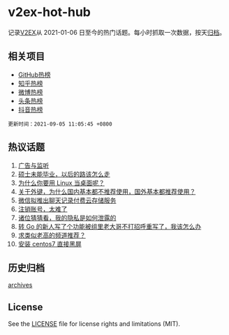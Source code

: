 # v2ex-hot-hub

 记录[V2EX](https://www.v2ex.com/)从 2021-01-06 日至今的热门话题。每小时抓取一次数据，按天[归档](archives)。
 
 ## 相关项目

- [GitHub热榜](https://github.com/snaildev/github-hot-hub)
- [知乎热榜](https://github.com/snaildev/zhihu-hot-hub)
- [微博热榜](https://github.com/snaildev/weibo-hot-hub)
- [头条热榜](https://github.com/snaildev/toutiao-hot-hub)
- [抖音热榜](https://github.com/snaildev/douyin-hot-hub)


 `更新时间：2021-09-05 11:05:45 +0800`

## 热议话题

1. [广告与监听](https://www.v2ex.com/t/799831)
1. [硕士未能毕业，以后的路该怎么走](https://www.v2ex.com/t/799819)
1. [为什么你要用 Linux 当桌面呢？](https://www.v2ex.com/t/799886)
1. [关于外键，为什么国内基本都不推荐使用，国外基本都推荐使用？](https://www.v2ex.com/t/799876)
1. [微信拟推出聊天记录付费云存储服务](https://www.v2ex.com/t/799839)
1. [注销账号，太难了](https://www.v2ex.com/t/799827)
1. [诸位猜猜看，我的隐私是如何泄露的](https://www.v2ex.com/t/799868)
1. [转 Go 的新人写了个功能被组里老大哥不打招呼重写了，我该怎么办](https://www.v2ex.com/t/799838)
1. [求类似老高的频道推荐？](https://www.v2ex.com/t/799857)
1. [安装 centos7 直接黑屏](https://www.v2ex.com/t/799812)

## 历史归档

[archives](archives)

## License

See the [LICENSE](LICENSE) file for license rights and limitations (MIT).
